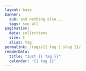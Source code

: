 ```yaml
---
layout: base
banner:
  sub: and nothing else...
  tags: see all
pagination:
  data: collections
  size: 1
  alias: tag
permalink: /tags/{{ tag | slug }}/
renderData:
  title: "Just {{ tag }}"
  calendar: '{{ tag }}'
---
```

